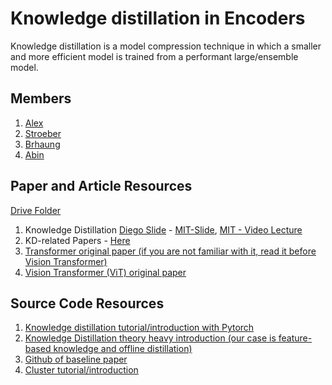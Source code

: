 # Knowledge distillation in Encoders

Knowledge distillation is a model compression technique in which a smaller and more efficient model is trained from a performant large/ensemble model.

## Members
1. [Alex](https://github.com/alexsnow348)
2. [Stroeber](https://github.com/Stroeber)
3. [Brhaung](https://github.com/brhanug)
4. [Abin](https://github.com/abinbaby98)

## Paper and Article Resources
[Drive Folder](https://drive.google.com/drive/folders/1HIyQyMKAGG8HS33Sl6IZQJ8RiNRtOjle) 

1. Knowledge Distillation [Diego Slide](https://drive.google.com/file/d/1PK5TtwFsar-xdlI6fLivf3m_8PFRfuBQ/view?usp=sharing) - [MIT-Slide](https://drive.google.com/file/d/1knY6V0mWCgTZSSI-AdzboU80vejEGJru/view?usp=drive_link), [MIT - Video Lecture](https://youtu.be/EkjVHToId7U)
2. KD-related Papers - [Here](https://drive.google.com/drive/folders/1bso4pnfPDpKvuoTfXzIfzJ5eJgeiyTc5?usp=sharing)
3. [Transformer original paper (if you are not familiar with it, read it before Vision Transformer)](https://arxiv.org/abs/1706.03762)
6. [Vision Transformer (ViT) original paper](https://arxiv.org/pdf/2010.11929.pdf)
   
## Source Code Resources
1. [Knowledge distillation tutorial/introduction with Pytorch](https://pytorch.org/tutorials/beginner/knowledge_distillation_tutorial.html)
2. [Knowledge Distillation theory heavy introduction (our case is feature-based knowledge and offline distillation)](https://neptune.ai/blog/knowledge-distillation)
3. [Github of baseline paper](https://github.com/DefangChen/SimKD/tree/main)
4. [Cluster tutorial/introduction](https://www.uni-hildesheim.de/gitlab/ismll/cluster-tutorial)

 



 

